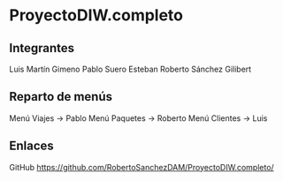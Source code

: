 # ProyectoDIW.completo

Integrantes
----------------------------------------------------------------
Luis Martín Gimeno
Pablo Suero Esteban
Roberto Sánchez Gilibert

Reparto de menús
----------------------------------------------------------------
Menú Viajes → Pablo
Menú Paquetes → Roberto
Menú Clientes → Luis

Enlaces
----------------------------------------------------------------
GitHub
https://github.com/RobertoSanchezDAM/ProyectoDIW.completo/
